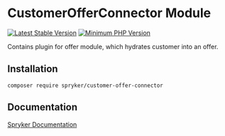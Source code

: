 # CustomerOfferConnector Module
[![Latest Stable Version](https://poser.pugx.org/spryker/customer-offer-connector/v/stable.svg)](https://packagist.org/packages/spryker/customer-offer-connector)
[![Minimum PHP Version](https://img.shields.io/badge/php-%3E%3D%207.3-8892BF.svg)](https://php.net/)

Contains plugin for offer module, which hydrates customer into an offer.

## Installation

```
composer require spryker/customer-offer-connector
```

## Documentation

[Spryker Documentation](https://academy.spryker.com/developing_with_spryker/module_guide/modules.html)
